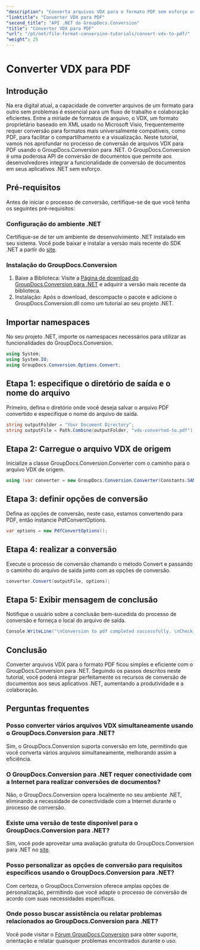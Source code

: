 ```yaml
---
"description": "Converta arquivos VDX para o formato PDF sem esforço usando o GroupDocs.Conversion para .NET. Aprimore seus aplicativos .NET com recursos integrados de conversão de documentos."
"linktitle": "Converter VDX para PDF"
"second_title": "API .NET do GroupDocs.Conversion"
"title": "Converter VDX para PDF"
"url": "/pt/net/file-format-conversion-tutorials/convert-vdx-to-pdf/"
"weight": 25
---
```


# Converter VDX para PDF

## Introdução
Na era digital atual, a capacidade de converter arquivos de um formato para outro sem problemas é essencial para um fluxo de trabalho e colaboração eficientes. Entre a miríade de formatos de arquivo, o VDX, um formato proprietário baseado em XML usado no Microsoft Visio, frequentemente requer conversão para formatos mais universalmente compatíveis, como PDF, para facilitar o compartilhamento e a visualização.
Neste tutorial, vamos nos aprofundar no processo de conversão de arquivos VDX para PDF usando o GroupDocs.Conversion para .NET. O GroupDocs.Conversion é uma poderosa API de conversão de documentos que permite aos desenvolvedores integrar a funcionalidade de conversão de documentos em seus aplicativos .NET sem esforço.
## Pré-requisitos
Antes de iniciar o processo de conversão, certifique-se de que você tenha os seguintes pré-requisitos:
### Configuração do ambiente .NET
Certifique-se de ter um ambiente de desenvolvimento .NET instalado em seu sistema. Você pode baixar e instalar a versão mais recente do SDK .NET a partir do [site](https://dotnet.microsoft.com/download).
### Instalação do GroupDocs.Conversion
1. Baixe a Biblioteca: Visite a [Página de download do GroupDocs.Conversion para .NET](https://releases.groupdocs.com/conversion/net/) e adquirir a versão mais recente da biblioteca.
2. Instalação: Após o download, descompacte o pacote e adicione o GroupDocs.Conversion.dll como um tutorial ao seu projeto .NET.

## Importar namespaces
No seu projeto .NET, importe os namespaces necessários para utilizar as funcionalidades do GroupDocs.Conversion.

```csharp
using System;
using System.IO;
using GroupDocs.Conversion.Options.Convert;
```
## Etapa 1: especifique o diretório de saída e o nome do arquivo
Primeiro, defina o diretório onde você deseja salvar o arquivo PDF convertido e especifique o nome do arquivo de saída.
```csharp
string outputFolder = "Your Document Directory";
string outputFile = Path.Combine(outputFolder, "vdx-converted-to.pdf");
```
## Etapa 2: Carregue o arquivo VDX de origem
Inicialize a classe GroupDocs.Conversion.Converter com o caminho para o arquivo VDX de origem.
```csharp
using (var converter = new GroupDocs.Conversion.Converter(Constants.SAMPLE_VDX))
```
## Etapa 3: definir opções de conversão
Defina as opções de conversão, neste caso, estamos convertendo para PDF, então instancie PdfConvertOptions.
```csharp
var options = new PdfConvertOptions();
```
## Etapa 4: realizar a conversão
Execute o processo de conversão chamando o método Convert e passando o caminho do arquivo de saída junto com as opções de conversão.
```csharp
converter.Convert(outputFile, options);
```
## Etapa 5: Exibir mensagem de conclusão
Notifique o usuário sobre a conclusão bem-sucedida do processo de conversão e forneça o local do arquivo de saída.
```csharp
Console.WriteLine("\nConversion to pdf completed successfully. \nCheck output in {0}", outputFolder);
```

## Conclusão
Converter arquivos VDX para o formato PDF ficou simples e eficiente com o GroupDocs.Conversion para .NET. Seguindo os passos descritos neste tutorial, você poderá integrar perfeitamente os recursos de conversão de documentos aos seus aplicativos .NET, aumentando a produtividade e a colaboração.

## Perguntas frequentes
### Posso converter vários arquivos VDX simultaneamente usando o GroupDocs.Conversion para .NET?
Sim, o GroupDocs.Conversion suporta conversão em lote, permitindo que você converta vários arquivos simultaneamente, melhorando assim a eficiência.
### O GroupDocs.Conversion para .NET requer conectividade com a Internet para realizar conversões de documentos?
Não, o GroupDocs.Conversion opera localmente no seu ambiente .NET, eliminando a necessidade de conectividade com a Internet durante o processo de conversão.
### Existe uma versão de teste disponível para o GroupDocs.Conversion para .NET?
Sim, você pode aproveitar uma avaliação gratuita do GroupDocs.Conversion para .NET no [site](https://releases.groupdocs.com/).
### Posso personalizar as opções de conversão para requisitos específicos usando o GroupDocs.Conversion para .NET?
Com certeza, o GroupDocs.Conversion oferece amplas opções de personalização, permitindo que você adapte o processo de conversão de acordo com suas necessidades específicas.
### Onde posso buscar assistência ou relatar problemas relacionados ao GroupDocs.Conversion para .NET?
Você pode visitar o [Fórum GroupDocs.Conversion](https://forum.groupdocs.com/c/conversion/11) para obter suporte, orientação e relatar quaisquer problemas encontrados durante o uso.